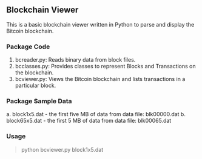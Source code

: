 ## Blockchain Viewer
This is a basic blockchain viewer written in Python to parse and display the Bitcoin blockchain.

### Package Code
1. bcreader.py: Reads binary data from block files.
2. bcclasses.py: Provides classes to represent Blocks and Transactions on the blockchain.
3. bcviewer.py: Views the Bitcoin blockchain and lists transactions in a particular block.

### Package Sample Data
a. block1x5.dat - the first five MB of data from data file: blk00000.dat
b. block65x5.dat - the first 5 MB of data from data file: blk00065.dat

### Usage
> python bcviewer.py block1x5.dat

